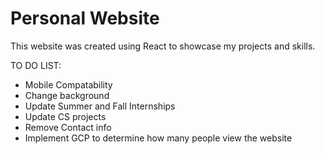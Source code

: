 # Personal Website

This website was created using React to showcase my projects and skills.


TO DO LIST:
- Mobile Compatability
- Change background
- Update Summer and Fall Internships
- Update CS projects
- Remove Contact info
- Implement GCP to determine how many people view the website
